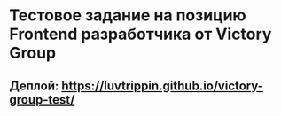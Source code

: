 # Тестовое задание на позицию Frontend разработчика от Victory Group
## Деплой: https://luvtrippin.github.io/victory-group-test/
